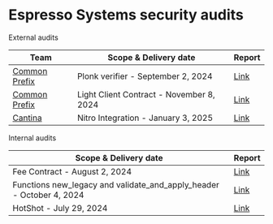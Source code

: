 # Espresso Systems security audits

External audits

| Team                                           | Scope & Delivery date                    | Report                                                            |
| ---------------------------------------------- | ---------------------------------------- | ----------------------------------------------------------------- |
| [Common Prefix](https://www.commonprefix.com/) | Plonk verifier - September 2, 2024       | [Link](./external-reviews/EspressoPlonk-2024.pdf)              |
| [Common Prefix](https://www.commonprefix.com/) | Light Client Contract - November 8, 2024 | [Link](./external-reviews/EspressoHotshotLightClient-2024.pdf) |
| [Cantina](https://cantina.xyz) | Nitro Integration - January 3, 2025 | [Link](./external-reviews/EspressoNitroIntegration-2025.pdf) |

Internal audits

| Scope & Delivery date                                                | Report                                                             |
|----------------------------------------------------------------------| ------------------------------------------------------------------ |
| Fee Contract - August 2, 2024                                        | [Link](./internal-reviews/Sequencer/EspressoFeeContract-2024internal.pdf) |
| Functions new_legacy and validate_and_apply_header - October 4, 2024 | [Link](./internal-reviews/Sequencer/EspressoSequencer-2024internal.pdf)   |
| HotShot - July 29, 2024                                              | [Link](./internal-reviews/HotShot/EspressoHotshot-2024internal.pdf)   |

